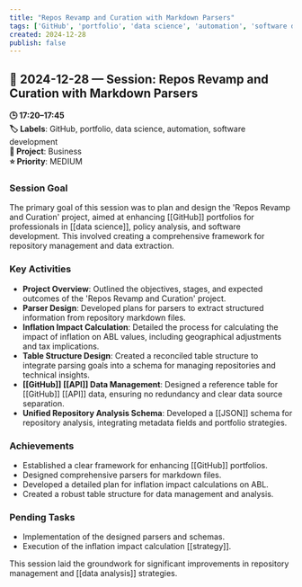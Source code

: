 ```yaml
---
title: "Repos Revamp and Curation with Markdown Parsers"
tags: ['GitHub', 'portfolio', 'data science', 'automation', 'software development']
created: 2024-12-28
publish: false
---
```


## 📅 2024-12-28 — Session: Repos Revamp and Curation with Markdown Parsers

**🕒 17:20–17:45**  
**🏷️ Labels**: GitHub, portfolio, data science, automation, software development  
**📂 Project**: Business  
**⭐ Priority**: MEDIUM  


### Session Goal
The primary goal of this session was to plan and design the 'Repos Revamp and Curation' project, aimed at enhancing [[GitHub]] portfolios for professionals in [[data science]], policy analysis, and software development. This involved creating a comprehensive framework for repository management and data extraction.

### Key Activities
- **Project Overview**: Outlined the objectives, stages, and expected outcomes of the 'Repos Revamp and Curation' project.
- **Parser Design**: Developed plans for parsers to extract structured information from repository markdown files.
- **Inflation Impact Calculation**: Detailed the process for calculating the impact of inflation on ABL values, including geographical adjustments and tax implications.
- **Table Structure Design**: Created a reconciled table structure to integrate parsing goals into a schema for managing repositories and technical insights.
- **[[GitHub]] [[API]] Data Management**: Designed a reference table for [[GitHub]] [[API]] data, ensuring no redundancy and clear data source separation.
- **Unified Repository Analysis Schema**: Developed a [[JSON]] schema for repository analysis, integrating metadata fields and portfolio strategies.

### Achievements
- Established a clear framework for enhancing [[GitHub]] portfolios.
- Designed comprehensive parsers for markdown files.
- Developed a detailed plan for inflation impact calculations on ABL.
- Created a robust table structure for data management and analysis.

### Pending Tasks
- Implementation of the designed parsers and schemas.
- Execution of the inflation impact calculation [[strategy]].

This session laid the groundwork for significant improvements in repository management and [[data analysis]] strategies.
